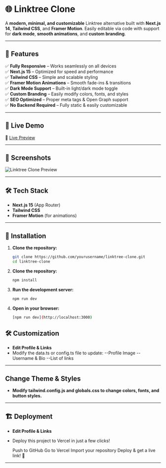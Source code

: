 # 🌐 Linktree Clone

A **modern, minimal, and customizable** Linktree alternative built with **Next.js 14**, **Tailwind CSS**, and **Framer Motion**. Easily editable via code with support for **dark mode**, **smooth animations**, and **custom branding**.

---

## 🎯 Features

✅ **Fully Responsive** – Works seamlessly on all devices  
✅ **Next.js 15** – Optimized for speed and performance  
✅ **Tailwind CSS** – Simple and scalable styling  
✅ **Framer Motion Animations** – Smooth fade-ins & transitions  
✅ **Dark Mode Support** – Built-in light/dark mode toggle  
✅ **Custom Branding** – Easily modify colors, fonts, and styles  
✅ **SEO Optimized** – Proper meta tags & Open Graph support  
✅ **No Backend Required** – Fully static & easily customizable  

---

## 🚀 Live Demo  

🔗 [Live Preview](https://your-live-site.com)  

---

## 📸 Screenshots  

![Linktree Clone Preview](https://your-image-url.com/preview.png)  

---

## 🛠️ Tech Stack  

- **Next.js 15** (App Router)  
- **Tailwind CSS**  
- **Framer Motion** (for animations)  

---

## 🔧 Installation  

1. **Clone the repository:**  
   ```sh
   git clone https://github.com/yourusername/linktree-clone.git
   cd linktree-clone
2. **Clone the repository:**  
   ```sh
   npm install
3. **Run the development server:**  
   ```sh
   npm run dev
3. **Open in your browser:**  
   ```sh
   [npm run dev](http://localhost:3000)

## 🛠️ Customization 

- **Edit Profile & Links** 
- Modify the data.ts or config.ts file to update: 
   --Profile Image
   --Username & Bio
   --List of links
---

## Change Theme & Styles

- **Modify tailwind.config.js and globals.css to change colors, fonts, and button styles.** 

---
## 🏗️ Deployment

- **Edit Profile & Links** 
- Deploy this project to Vercel in just a few clicks!

  Push to GitHub
  Go to Vercel
  Import your repository
  Deploy & get a live link! 🚀
---
